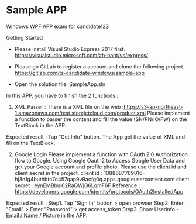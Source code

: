 # Sample APP

Windows WPF APP exam for candidate123

Getting Started
- Please install Visual Studio Express 2017 first.
https://visualstudio.microsoft.com/zh-hant/vs/express/

- Please go GitLab to register a account and clone the following project.
https://gitlab.com/ts-candidate-windows/sample-app

- Open the solution file: SampleApp.sln

In this APP, you have to finish the 2 functions :

1. XML Parser :
There is a XML file on the web :https://s3-ap-northeast-1.amazonaws.com/test.storejetcloud.com/product.xml
Please implement a function to parser the content and fill the value (SN/PN/IO/FW) on the TextBlock in the APP.

Expected result : 
Tap "Get Info" button. The App get the value of XML and fill on the TextBlock.



2. Google Login
Please implement a function with OAuth 2.0 Authorization flow to Google.
Using Google Oauth2 to Access Google User Data and get your Google account and profile photo. 
Please use the client id and client secret in the project.
client id : 1088687769016-hj3n1g4buthbtc7o4fl7qap9v9acfg0q.apps.googleusercontent.com
client secret : eynEMBbul62RaQWjG6LqmF6F
Reference : https://developers.google.com/identity/protocols/OAuth2InstalledApp

Expected result : 
Step1. Tap "Sign In" button > open browser 
Step2. Enter "Email" > Enter "Password" > get access_token
Step3. Show Userinfo - Email / Name / Picture in the APP.

